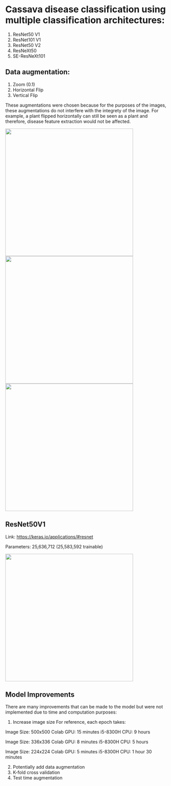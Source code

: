 
# Cassava disease classification using multiple classification architectures: 
1. ResNet50 V1
2. ResNet101 V1
3. ResNet50 V2
4. ResNeXt50
5. SE-ResNeXt101

## Data augmentation:
1. Zoom (0.1)
2. Horizontal Flip
3. Vertical Flip 

These augmentations were chosen because for the purposes of the images, these augmentations do not interfere with the integrety of the image. For example, a plant flipped horizontally can still be seen as a plant and therefore, disease feature extraction would not be affected. 

 <p float="left">
 <img src=https://github.com/kwantommy/fgvc6-kaggle-cassava-classification/blob/master/images/horizontal_flip.png width=400 float="left"/>
 <img src=https://github.com/kwantommy/fgvc6-kaggle-cassava-classification/blob/master/images/vertical_flip.png width=400 float="left"/>
   <img src=https://github.com/kwantommy/fgvc6-kaggle-cassava-classification/blob/master/images/zoom.png width=400 float="left"/>
 </p>
 

## ResNet50V1
Link: https://keras.io/applications/#resnet

Parameters: 25,636,712 (25,583,592 trainable)

 <img src=https://github.com/kwantommy/fgvc6-kaggle-cassava-classification/blob/master/images/Resnet50_training.png width=400/>


## Model Improvements
There are many improvements that can be made to the model but were not implemented due to time and computation purposes: 

1. Increase image size 
For reference, each epoch takes: 

Image Size: 500x500
Colab GPU: 15 minutes
i5-8300H CPU: 9 hours

Image Size: 336x336
Colab GPU: 8 minutes
i5-8300H CPU: 5 hours

Image Size: 224x224
Colab GPU: 5 minutes
i5-8300H CPU: 1 hour 30 minutes

2. Potentially add data augmentation
3. K-fold cross validation
4. Test time augmentation
